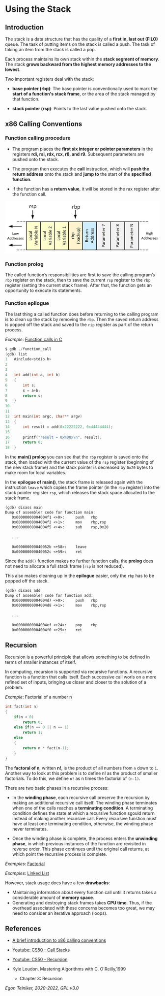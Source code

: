# Using the Stack

## Introduction

The stack is a data structure that has the quality of a **first in, last out (FILO)** queue. The task of putting items on the stack is called a push. The task of taking an item from the stack is called a pop.

Each process maintains its own stack within the **stack segment of memory**. 
The stack **grows backward from the highest memory addresses to the lowest**.

Two important registers deal with the stack: 
* **base pointer (rbp)**: The base pointer is conventionally used to mark the **start of a function's stack frame**, or the area of the stack managed by that function. 

* **stack pointer (rsp)**: Points to the last value pushed onto the stack.


## x86 Calling Conventions

### Function calling procedure

* The program places the **first six integer or pointer parameters** in the registers **rdi, rsi, rdx, rcx, r8, and r9**. Subsequent parameters are pushed onto the stack.

* The program then executes the **call** instruction, which will **push the return address** onto the stack and **jump to** the start of the **specified function**.

* If the function has a **return value**, it will be stored in the rax register after the function call.

![Stack Layout](../figures/StackLayout.png)


### Function prolog
The called function’s responsibilities are first to save the calling program’s `rbp` register on the stack, then to save the current `rsp` register to the `rbp` register (setting the current stack frame).
After that, the function gets an opportunity to execute its statements.


### Function epilogue

The last thing a called function does before returning to the calling program is to clean up the stack by removing the `rbp`. Then the saved return address is popped off the stack and saved to the `rip` register as part of the return process.

_Example_: [Function calls in C](c-function-call/)
```C
$ gdb ./function_call
(gdb) list 
1	#include<stdio.h>
2	
3	
4	int add(int a, int b)
5	{
6	    int s;
7	    s = a+b;
8	    return s;
9	}
10	
11	
12	int main(int argc, char** argv)
13	{
14	    int result = add(0x22222222, 0x44444444);
15	
16	    printf("result = 0x%08x\n", result);
17	    return 0;    
18	}
```

In the **main() prolog** you can see that the `rbp` register is saved onto the stack, then loaded with the current value of the `rsp` register (beginning of the new stack frame) and the stack pointer is decreased by `0x20` bytes to make room for local variables.

In the **epilogue of main()**, the stack frame is released again with the instruction `leave` which copies the frame pointer (in the `rbp` register) into the stack pointer register `rsp`, which releases the stack space allocated to the stack frame.

```
(gdb) disass main
Dump of assembler code for function main:
   0x00000000004004f1 <+0>:	    push   rbp
   0x00000000004004f2 <+1>:	    mov    rbp,rsp
   0x00000000004004f5 <+4>:	    sub    rsp,0x20

   ...

   0x000000000040052b <+58>:	leave
   0x000000000040052c <+59>:	ret  
```

Since the `add()` function makes no further function calls, the **prolog** does not need to allocate a full stack frame (`rsp` is not reduced).

This also makes cleaning up in the **epilogue** easier, only the `rbp` has to be popped off the stack.

```
(gdb) disass add
Dump of assembler code for function add:
   0x00000000004004d7 <+0>:	    push   rbp
   0x00000000004004d8 <+1>:	    mov    rbp,rsp

   ...
   
   0x00000000004004ef <+24>:	pop    rbp
   0x00000000004004f0 <+25>:	ret    
```



## Recursion

Recursion is a powerful principle that allows something to be defined in terms of smaller instances of itself.

In computing, recursion is supported via recursive functions.
A recursive function is a function that calls itself. 
Each successive call worls on a more refined set of inputs, bringing us closer and closer to the solution of a problem.

_Example_: Factorial of a number n
```C
int fact(int n)
{
    if(n < 0)
        return 0;
    else if(n == 0 || n == 1)
        return 1;
    else
    {
        return n * fact(n-1);
    }
}
```
The **factoral of n**, written **n!**, is the product of all numbers from `n` down to `1`.
Another way to look at this problem is to define n! as the product of smaller factorials. 
To do this, we define `n!` as n times the factorial of `(n-1)`.

There are two basic phases in a recursive process:
* In the **winding phase**, each recursive call preserve the recursion by making an additional recursive call itself.
    The winding phase terminates when one of the calls reaches a **terminating condition**.
    A terminating condition defines the state at which a recursive function sgould return instead of making another 
    recursive call.
    Every recursive funstion must have at least one terminating condition, otherwise, the winding phase never terminates.

* Once the winding phase is complete, the process enters the **unwinding phase**, in which previous instances of the 
    function are revisited in reverse order.
    This phase continues until the original call returns, at which point the recursive process is complete.

_Examples_: [Factorial](c-factorial/)


_Examples_: [Linked List](c-linked-list-recursion/)


However, stack usage does have a few **drawbacks**:
* Maintaining information about every function call until it returns takes a considerable amount of **memory space**.
* Generating and destroying stack frames takes **CPU time**. Thus, if the overhead associated with these concerns becomes 
too great, we may need to consider an iterative approach (loops).




## References
* [A brief introduction to x86 calling conventions](https://codearcana.com/posts/2013/05/21/a-brief-introduction-to-x86-calling-conventions.html)

* [Youtube: CS50 - Call Stacks](https://youtu.be/aCPkszeKRa4)

* [Youtube: CS50 - Recursion](https://youtu.be/mz6tAJMVmfM)

* Kyle Loudon. Mastering Algorithms with C. O'Reilly,1999
    * Chapter 3: Recursion

*Egon Teiniker, 2020-2022, GPL v3.0*
